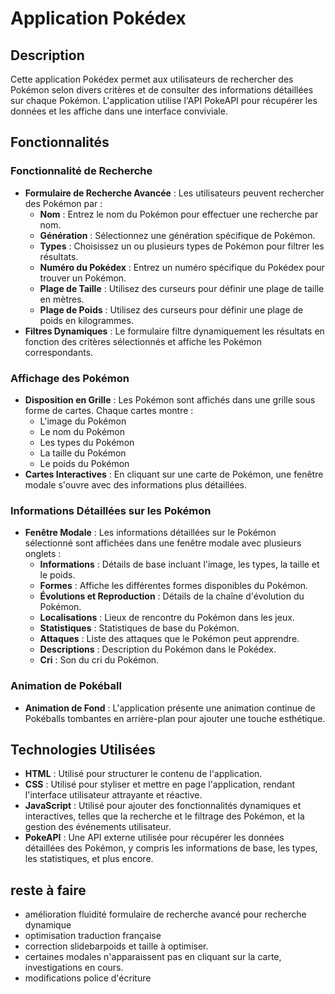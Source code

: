 # Application Pokédex

## Description
Cette application Pokédex permet aux utilisateurs de rechercher des Pokémon selon divers critères et de consulter des informations détaillées sur chaque Pokémon. L'application utilise l'API PokeAPI pour récupérer les données et les affiche dans une interface conviviale.

## Fonctionnalités

### Fonctionnalité de Recherche
- **Formulaire de Recherche Avancée** : Les utilisateurs peuvent rechercher des Pokémon par :
  - **Nom** : Entrez le nom du Pokémon pour effectuer une recherche par nom.
  - **Génération** : Sélectionnez une génération spécifique de Pokémon.
  - **Types** : Choisissez un ou plusieurs types de Pokémon pour filtrer les résultats.
  - **Numéro du Pokédex** : Entrez un numéro spécifique du Pokédex pour trouver un Pokémon.
  - **Plage de Taille** : Utilisez des curseurs pour définir une plage de taille en mètres.
  - **Plage de Poids** : Utilisez des curseurs pour définir une plage de poids en kilogrammes.
- **Filtres Dynamiques** : Le formulaire filtre dynamiquement les résultats en fonction des critères sélectionnés et affiche les Pokémon correspondants.

### Affichage des Pokémon
- **Disposition en Grille** : Les Pokémon sont affichés dans une grille sous forme de cartes. Chaque cartes montre :
  - L'image du Pokémon
  - Le nom du Pokémon
  - Les types du Pokémon
  - La taille du Pokémon
  - Le poids du Pokémon
- **Cartes Interactives** : En cliquant sur une carte de Pokémon, une fenêtre modale s'ouvre avec des informations plus détaillées.

### Informations Détaillées sur les Pokémon
- **Fenêtre Modale** : Les informations détaillées sur le Pokémon sélectionné sont affichées dans une fenêtre modale avec plusieurs onglets :
  - **Informations** : Détails de base incluant l'image, les types, la taille et le poids.
  - **Formes** : Affiche les différentes formes disponibles du Pokémon.
  - **Évolutions et Reproduction** : Détails de la chaîne d'évolution du Pokémon.
  - **Localisations** : Lieux de rencontre du Pokémon dans les jeux.
  - **Statistiques** : Statistiques de base du Pokémon.
  - **Attaques** : Liste des attaques que le Pokémon peut apprendre.
  - **Descriptions** : Description du Pokémon dans le Pokédex.
  - **Cri** : Son du cri du Pokémon.

### Animation de Pokéball
- **Animation de Fond** : L'application présente une animation continue de Pokéballs tombantes en arrière-plan pour ajouter une touche esthétique.

## Technologies Utilisées

- **HTML** : Utilisé pour structurer le contenu de l'application.
- **CSS** : Utilisé pour styliser et mettre en page l'application, rendant l'interface utilisateur attrayante et réactive.
- **JavaScript** : Utilisé pour ajouter des fonctionnalités dynamiques et interactives, telles que la recherche et le filtrage des Pokémon, et la gestion des événements utilisateur.
- **PokeAPI** : Une API externe utilisée pour récupérer les données détaillées des Pokémon, y compris les informations de base, les types, les statistiques, et plus encore.

## reste à faire
- amélioration fluidité formulaire de recherche avancé pour recherche dynamique
- optimisation traduction française
- correction slidebarpoids et taille à optimiser.
- certaines modales n'apparaissent pas en cliquant sur la carte, investigations en cours.
- modifications police d'écriture
